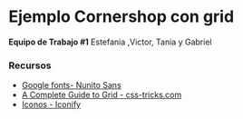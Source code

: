 # Ejemplo Cornershop con grid

**Equipo de Trabajo #1** Estefania ,Victor, Tania y Gabriel

### Recursos

* [Google fonts- Nunito Sans](https://fonts.google.com/specimen/Nunito?query=nunito)
* [A Complete Guide to Grid - css-tricks.com](https://css-tricks.com/snippets/css/complete-guide-grid/)
* [Iconos - Iconify](https://iconify.design/)